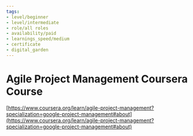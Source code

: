 ```yaml
---
tags: 
- level/beginner
- level/intermediate
- role/all roles
- availability/paid
- learnings_speed/medium
- certificate
- digital_garden
---
```




# Agile Project Management Coursera Course
[https://www.coursera.org/learn/agile-project-management?specialization=google-project-management#about](https://www.coursera.org/learn/agile-project-management?specialization=google-project-management#about)